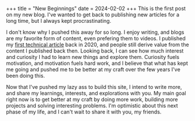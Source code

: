  +++
title = "New Beginnings"
date = 2024-02-02
+++
This is the first post on my new blog. I've wanted to get back to publishing new articles for a long time, but I always kept procrastinating.

I don't know why I pushed this away for so long. I enjoy writing, and blogs are my favorite form of content, even prefering them to videos. I published my [first technical article](https://dev.to/kelvinkirima014/how-memory-is-allocated-in-javascript-1l65) back in 2020, and people still derive value from the content I published back then. Looking back, I can see how much interest and curiosity I had to learn new things and explore them. Curiosity fuels motivation, and motivation fuels hard work, and I believe that what has kept me going and pushed me to be better at my craft over the few years I've been doing this. 

Now that I've pushed my lazy ass to build this site, I intend to write more, and share my learnings, interests, and explorations with you. My main goal right now is to get better at my craft by doing more work, building more projects and solving interesting problems. I'm optimistic about this next phase of my life, and I can't wait to share it with you, my friends.  







